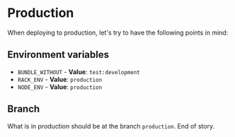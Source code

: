 # Production

When deploying to production, let's try to have the following points in mind:

## Environment variables

* `BUNDLE_WITHOUT` - **Value**: `test:development`
* `RACK_ENV` - **Value**: `production`
* `NODE_ENV` - **Value**: `production`

## Branch

What is in production should be at the branch `production`. End of story.

